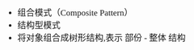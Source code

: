 <span  style="font-family: Simsun,serif; font-size: 17px; ">

- 组合模式（Composite Pattern）
- 结构型模式
- 将对象组合成树形结构,表示 部份 - 整体 结构



</span>